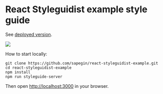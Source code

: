 # React Styleguidist example style guide

See [deployed version](http://react-styleguidist.js.org/).

![](http://wow.sapegin.me/3q0F1Y1P321k/Image%202016-04-12%20at%207.25.03%20PM.png)

How to start locally:

```
git clone https://github.com/sapegin/react-styleguidist-example.git
cd react-styleguidist-example
npm install
npm run styleguide-server
```

Then open [http://localhost:3000](http://localhost:3000) in your browser.
